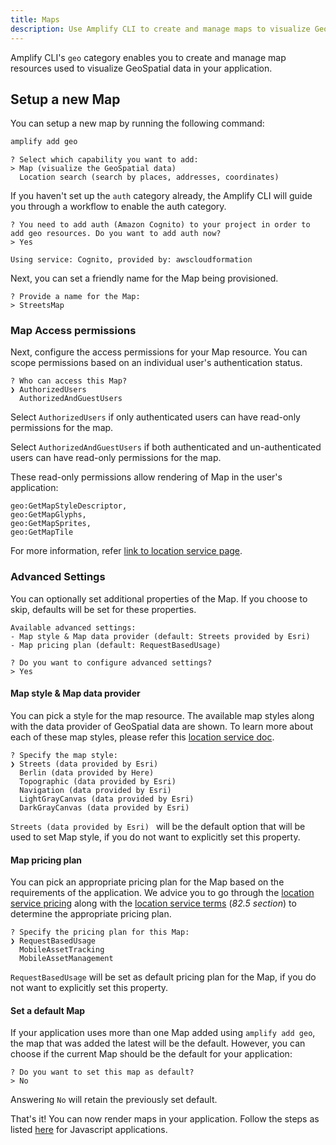 ```yaml
---
title: Maps
description: Use Amplify CLI to create and manage maps to visualize GeoSpatial data in your app.
---
```


Amplify CLI's `geo` category enables you to create and manage map resources used to visualize GeoSpatial data in your application. 

## Setup a new Map

You can setup a new map by running the following command:

```bash
amplify add geo
```
```console
? Select which capability you want to add:
> Map (visualize the GeoSpatial data)
  Location search (search by places, addresses, coordinates)
```
If you haven't set up the `auth` category already, the Amplify CLI will guide you through a workflow to enable the auth category.

```console
? You need to add auth (Amazon Cognito) to your project in order to add geo resources. Do you want to add auth now?
> Yes

Using service: Cognito, provided by: awscloudformation
```

Next, you can set a friendly name for the Map being provisioned. 
```console
? Provide a name for the Map:
> StreetsMap
```

### Map Access permissions

Next, configure the access permissions for your Map resource. You can scope permissions based on an individual user's authentication status.

```console
? Who can access this Map?
❯ AuthorizedUsers 
  AuthorizedAndGuestUsers 
```

Select `AuthorizedUsers` if only authenticated users can have read-only permissions for the map.

Select `AuthorizedAndGuestUsers` if both authenticated and un-authenticated users can have read-only permissions for the map.

These read-only permissions allow rendering of Map in the user's application:
```
geo:GetMapStyleDescriptor,
geo:GetMapGlyphs,
geo:GetMapSprites,
geo:GetMapTile
```
For more information, refer [link to location service page](https://docs.aws.amazon.com/location/latest/developerguide/security_iam_id-based-policy-examples.html#security_iam_id-based-policy-examples-get-map-tiles).

### Advanced Settings
You can optionally set additional properties of the Map. If you choose to skip, defaults will be set for these properties. 

```console
Available advanced settings:
- Map style & Map data provider (default: Streets provided by Esri)
- Map pricing plan (default: RequestBasedUsage)

? Do you want to configure advanced settings? 
> Yes
```

#### Map style & Map data provider
You can pick a style for the map resource. The available map styles along with the data provider of GeoSpatial data are shown. To learn more about each of these map styles, please refer this [location service doc](https://docs.aws.amazon.com/location-maps/latest/APIReference/API_MapConfiguration.html).

```console
? Specify the map style:
❯ Streets (data provided by Esri) 
  Berlin (data provided by Here) 
  Topographic (data provided by Esri) 
  Navigation (data provided by Esri) 
  LightGrayCanvas (data provided by Esri) 
  DarkGrayCanvas (data provided by Esri)
```

`Streets (data provided by Esri) ` will be the default option that will be used to set Map style, if you do not want to explicitly set this property. 

#### Map pricing plan
You can pick an appropriate pricing plan for the Map based on the requirements of the application. 
We advice you to go through the [location service pricing](https://aws.amazon.com/location/pricing/) along with the [location service terms](https://aws.amazon.com/service-terms/) (_82.5 section_) to determine the appropriate pricing plan. 

```console
? Specify the pricing plan for this Map:
❯ RequestBasedUsage 
  MobileAssetTracking 
  MobileAssetManagement
```

`RequestBasedUsage` will be set as default pricing plan for the Map, if you do not want to explicitly set this property.

#### Set a default Map
If your application uses more than one Map added using `amplify add geo`, the map that was added the latest will be the default. 
However, you can choose if the current Map should be the default for your application:

```console
? Do you want to set this map as default?
> No
```
Answering `No` will retain the previously set default.

That's it! You can now render maps in your application. Follow the steps as listed [here]() for Javascript applications.
